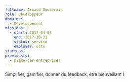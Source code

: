 ```yaml
---
fullname: Arnaud Doucerain
role: Développeur
domaine:
  - Développement
missions:
  - start: 2017-04-03
    end: 2017-10-31
    status: service
    employer: octo
startups:
previously:
  - place-des-entreprises
---
```


Simplifier, gamifier, donner du feedback, être bienveillant !
